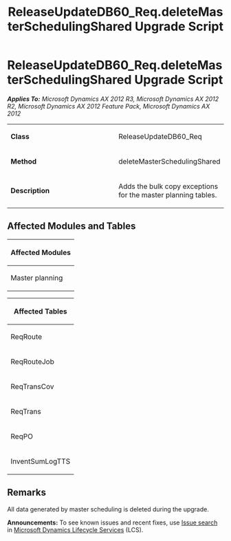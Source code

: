 ﻿---
title: ReleaseUpdateDB60_Req.deleteMasterSchedulingShared Upgrade Script
TOCTitle: ReleaseUpdateDB60_Req.deleteMasterSchedulingShared Upgrade Script
ms:assetid: 11e0fc59-f54c-541a-6e80-dfcda2ddf51b
ms:mtpsurl: https://msdn.microsoft.com/en-us/library/JJ735816(v=AX.60)
ms:contentKeyID: 49706725
ms.date: 05/18/2015
mtps_version: v=AX.60
---

# ReleaseUpdateDB60\_Req.deleteMasterSchedulingShared Upgrade Script 


_**Applies To:** Microsoft Dynamics AX 2012 R3, Microsoft Dynamics AX 2012 R2, Microsoft Dynamics AX 2012 Feature Pack, Microsoft Dynamics AX 2012_

<table>
<colgroup>
<col style="width: 50%" />
<col style="width: 50%" />
</colgroup>
<tbody>
<tr class="odd">
<td><p><strong>Class</strong></p></td>
<td><p>ReleaseUpdateDB60_Req</p></td>
</tr>
<tr class="even">
<td><p><strong>Method</strong></p></td>
<td><p>deleteMasterSchedulingShared</p></td>
</tr>
<tr class="odd">
<td><p><strong>Description</strong></p></td>
<td><p>Adds the bulk copy exceptions for the master planning tables.</p></td>
</tr>
</tbody>
</table>


## Affected Modules and Tables

<table>
<colgroup>
<col style="width: 100%" />
</colgroup>
<thead>
<tr class="header">
<th><p>Affected Modules</p></th>
</tr>
</thead>
<tbody>
<tr class="odd">
<td><p>Master planning</p></td>
</tr>
</tbody>
</table>


<table>
<colgroup>
<col style="width: 100%" />
</colgroup>
<thead>
<tr class="header">
<th><p>Affected Tables</p></th>
</tr>
</thead>
<tbody>
<tr class="odd">
<td><p>ReqRoute</p></td>
</tr>
<tr class="even">
<td><p>ReqRouteJob</p></td>
</tr>
<tr class="odd">
<td><p>ReqTransCov</p></td>
</tr>
<tr class="even">
<td><p>ReqTrans</p></td>
</tr>
<tr class="odd">
<td><p>ReqPO</p></td>
</tr>
<tr class="even">
<td><p>InventSumLogTTS</p></td>
</tr>
</tbody>
</table>


## Remarks

All data generated by master scheduling is deleted during the upgrade.

  
**Announcements:** To see known issues and recent fixes, use [Issue search](http://go.microsoft.com/fwlink/?linkid=389258) in [Microsoft Dynamics Lifecycle Services](http://go.microsoft.com/fwlink/?linkid=306505) (LCS).

